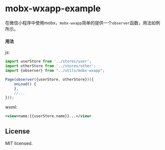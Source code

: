 # mobx-wxapp-example
在微信小程序中使用mobx，`mobx-wxapp`简单的提供一个`observer`函数，用法如例所示。

#### 用法

js:
```JavaScript
import userStore from '../stores/user';
import otherStore from '../stores/other';
import {observer} from "../utils/mobx-wxapp";

Page(observer({userStore, otherStore})({
    onLoad() {
    },
    //...
}));

```
wxml:
```xml
<view>name:{{userStore.name}}...</view>
```

## License

MIT licensed.


